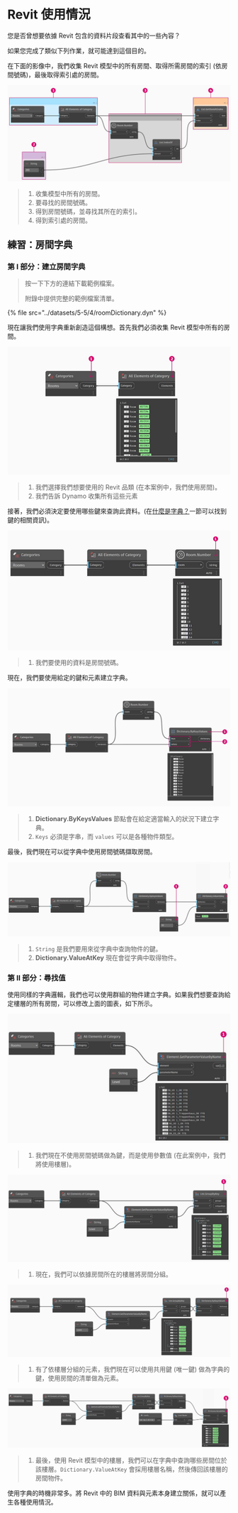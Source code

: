 # Revit 使用情況

您是否曾想要依據 Revit 包含的資料片段查看其中的一些內容？

如果您完成了類似下列作業，就可能達到這個目的。

在下面的影像中，我們收集 Revit 模型中的所有房間、取得所需房間的索引 (依房間號碼)，最後取得索引處的房間。

![](../images/5-5/4/dictionary-collectroominrevitmodel.jpg)

> 1. 收集模型中所有的房間。
> 2. 要尋找的房間號碼。
> 3. 得到房間號碼，並尋找其所在的索引。
> 4. 得到索引處的房間。

## 練習：房間字典

### 第 I 部分：建立房間字典

> 按一下下方的連結下載範例檔案。
>
> 附錄中提供完整的範例檔案清單。

{% file src="../datasets/5-5/4/roomDictionary.dyn" %}

現在讓我們使用字典重新創造這個構想。首先我們必須收集 Revit 模型中所有的房間。

![](../images/5-5/4/dictionary-exerciseI-01.jpg)

> 1. 我們選擇我們想要使用的 Revit 品類 (在本案例中，我們使用房間)。
> 2. 我們告訴 Dynamo 收集所有這些元素

接著，我們必須決定要使用哪些鍵來查詢此資料。(在[什麼是字典？](1-what-is-a-dictionary.md)一節可以找到鍵的相關資訊)。

![](../images/5-5/4/dictionary-exerciseI-02.jpg)

> 1. 我們要使用的資料是房間號碼。

現在，我們要使用給定的鍵和元素建立字典。

![](../images/5-5/4/dictionary-exerciseI-03.jpg)

> 1. **Dictionary.ByKeysValues** 節點會在給定適當輸入的狀況下建立字典。
> 2. `Keys` 必須是字串，而 `values` 可以是各種物件類型。

最後，我們現在可以從字典中使用房間號碼擷取房間。

![](../images/5-5/4/dictionary-exerciseI-04.jpg)

> 1. `String` 是我們要用來從字典中查詢物件的鍵。
> 2. **Dictionary.ValueAtKey** 現在會從字典中取得物件。

### 第 II 部分：尋找值

使用同樣的字典邏輯，我們也可以使用群組的物件建立字典。如果我們想要查詢給定樓層的所有房間，可以修改上面的圖表，如下所示。

![](../images/5-5/4/dictionary-exerciseII-01.jpg)

> 1. 我們現在不使用房間號碼做為鍵，而是使用參數值 (在此案例中，我們將使用樓層)。

![](../images/5-5/4/dictionary-exerciseII-02.jpg)

> 1. 現在，我們可以依據房間所在的樓層將房間分組。

![](../images/5-5/4/dictionary-exerciseII-03.jpg)

> 1. 有了依樓層分組的元素，我們現在可以使用共用鍵 (唯一鍵) 做為字典的鍵，使用房間的清單做為元素。

![](../images/5-5/4/dictionary-exerciseII-04.jpg)

> 1. 最後，使用 Revit 模型中的樓層，我們可以在字典中查詢哪些房間位於該樓層。`Dictionary.ValueAtKey` 會採用樓層名稱，然後傳回該樓層的房間物件。

使用字典的時機非常多。將 Revit 中的 BIM 資料與元素本身建立關係，就可以產生各種使用情況。
